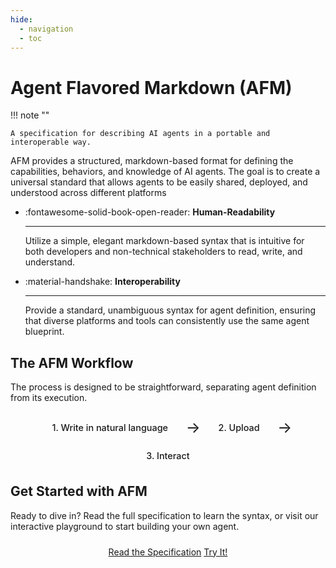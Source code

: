 ```yaml
---
hide:
  - navigation
  - toc
---
```


# Agent Flavored Markdown (AFM)

!!! note ""
    
    A specification for describing AI agents in a portable and interoperable way.


AFM provides a structured, markdown-based format for defining the capabilities, behaviors, and knowledge of AI agents. The goal is to create a universal standard that allows agents to be easily shared, deployed, and understood across different platforms

<div class="grid cards" markdown>

- :fontawesome-solid-book-open-reader: __Human-Readability__

    ---

    Utilize a simple, elegant markdown-based syntax that is intuitive for both developers and non-technical stakeholders to read, write, and understand.

- :material-handshake: __Interoperability__

    ---

    Provide a standard, unambiguous syntax for agent definition, ensuring that diverse platforms and tools can consistently use the same agent blueprint.

</div>

## The AFM Workflow

The process is designed to be straightforward, separating agent definition from its execution.
    
<div class="workflow-steps">
    <span class="workflow-step">1. Write in natural language</span>
    <span class="workflow-arrow">→</span>
    <span class="workflow-step">2. Upload</span>
    <span class="workflow-arrow">→</span>
    <span class="workflow-step">3. Interact</span>
</div>

## Get Started with AFM

Ready to dive in? Read the full specification to learn the syntax, or visit our interactive playground to start building your own agent.

<div class="button-container">
    <a href="spec/" class="md-button md-button--primary">Read the Specification</a>
    <a href="/try-it/" class="md-button">Try It!</a>
</div>



<!-- Custom styles -->
<style>
  /* Hero banner styling */
  /* .hero-banner {
    padding: 2rem;
    margin-bottom: 2rem;
    text-align: center;
    background-color: var(--md-code-bg-color);
    border-radius: 0.1rem;
  }
  
  .hero-banner h1 {
    font-size: 2.5rem;
    font-weight: 800;
    margin-bottom: 1rem;
  }
  
  .hero-banner p {
    font-size: 1.25rem;
    margin-top: 0;
  }
  
   */
  
  /* Workflow steps styling */
  .workflow-steps {
    display: flex;
    align-items: center;
    justify-content: center;
    flex-wrap: wrap;
    gap: 1rem;
    margin-top: 1.5rem;
  }
  
  .workflow-step {
    display: inline-block;
    padding: 0.4rem 0.8rem;
    border-radius: 0.8rem;
    background-color: var(--md-primary-fg-color--light);
    color: var(--md-primary-bg-color);
    font-size: 0.9rem;
    font-weight: 500;
  }
  
  .workflow-arrow {
    font-size: 1.5rem;
    color: var(--md-typeset-fg-color-light);
  }
  
  /* Button container styling */
  .button-container {
    text-align: center;
    margin-top: 1.5rem;
  }
</style>
